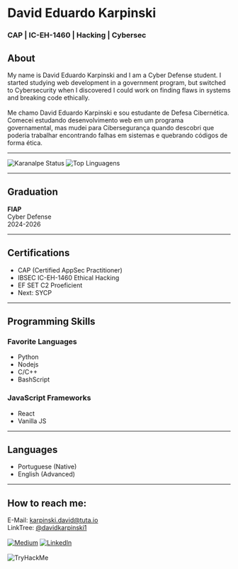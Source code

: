 # David Eduardo Karpinski
### CAP | IC-EH-1460 | Hacking | Cybersec

## About

My name is David Eduardo Karpinski and I am a Cyber Defense student. I started studying web development in a government program, but switched to Cybersecurity when I discovered I could work on finding flaws in systems and breaking code ethically.
<br><br>
Me chamo David Eduardo Karpinski e sou estudante de Defesa Cibernética. Comecei estudando desenvolvimento web em um programa governamental, mas mudei para Cibersegurança quando descobri que poderia trabalhar encontrando falhas em sistemas e quebrando códigos de forma ética.

<hr>

![Karanalpe Status](https://github-readme-stats.vercel.app/api?username=DavidKarpinski&show_icons=true&theme=dracula)
![Top Linguagens](https://github-readme-stats.vercel.app/api/top-langs/?username=DavidKarpinski&layout=compact&theme=dracula)

***

## Graduation

**FIAP**<br>
Cyber Defense<br>
2024-2026

***

## Certifications

- CAP (Certified AppSec Practitioner)
- IBSEC IC-EH-1460 Ethical Hacking
- EF SET C2 Proeficient
- Next: SYCP

***

## Programming Skills

### Favorite Languages

- Python
- Nodejs
- C/C++
- BashScript

### JavaScript Frameworks

- React
- Vanilla JS

***

## Languages

- Portuguese (Native)
- English (Advanced)

***

## How to reach me:
E-Mail: karpinski.david@tuta.io<br>
LinkTree: [@davidkarpinski1](https://linktr.ee/DavidEduardoKarpinski)
<br><br>
[![Medium](https://img.shields.io/badge/Medium-12100E?style=for-the-badge&logo=medium&logoColor=white)](https://medium.com/@davidkarpinski1) [![LinkedIn](https://img.shields.io/badge/LinkedIn-0077B5?style=for-the-badge&logo=linkedin&logoColor=white)](https://www.linkedin.com/in/davidkarpinski1/)
<br><br>
![TryHackMe](https://tryhackme-badges.s3.amazonaws.com/davidkarpinski1.png)
